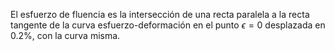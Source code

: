 El esfuerzo de fluencia es la intersección de una recta paralela a la recta tangente de la curva esfuerzo-deformación en el punto $\epsilon = 0$ desplazada en $0.2\%$, con la curva misma.
